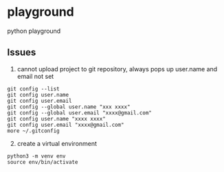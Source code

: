 # playground
python playground

## Issues

1. cannot upload project to git repository, always pops up user.name and email not set
```
git config --list
git config user.name
git config user.email
git config --global user.name "xxx xxxx"
git config --global user.email "xxxx@gmail.com"
git config user.name "xxxx xxxx"
git config user.email "xxxx@gmail.com"
more ~/.gitconfig
```

2. create a virtual environment
```
python3 -m venv env
source env/bin/activate
```